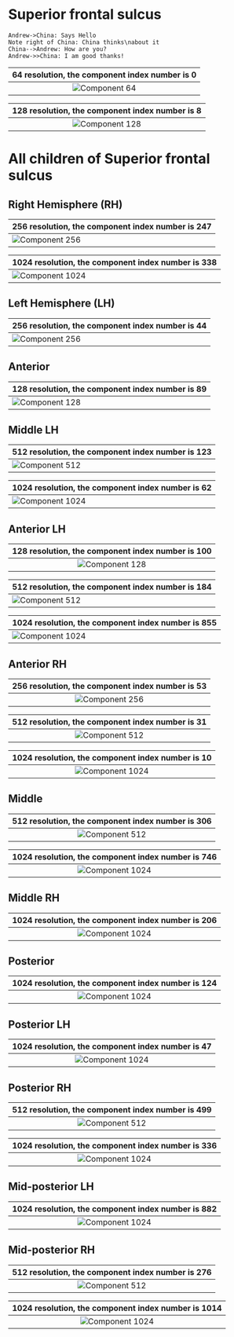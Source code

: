 # **Superior frontal sulcus**

```sequence {theme="hand"}
Andrew->China: Says Hello
Note right of China: China thinks\nabout it
China-->Andrew: How are you?
Andrew->>China: I am good thanks!
```
| 64 resolution, the component index number is 0|  
|:---:|  
| ![Component 64](../64/final/0.jpg "From component 64: Superior frontal sulcus") |

| 128 resolution, the component index number is 8|  
|:---:|  
| ![Component 128](../128/final/8.jpg "From component 128: Superior frontal sulcus") |

# **All children of Superior frontal sulcus**

## Right Hemisphere (RH)

| 256 resolution, the component index number is 247|  
|:---|  
| ![Component 256](../256/final/247.jpg "From component 256: Superior frontal sulcus RH") |

| 1024 resolution, the component index number is 338|  
|:---|  
| ![Component 1024](../1024/final/338.jpg "From component 1024: Superior frontal sulcus RH") |

## Left Hemisphere (LH)

| 256 resolution, the component index number is 44|
|:---|
| ![Component 256](../256/final/44.jpg "From component 256: Superior frontal sulcus, LH") |

## Anterior

| 128 resolution, the component index number is 89|  
|:---|  
| ![Component 128](../128/final/89.jpg "From component 128: Superior frontal sulcus, anterior") |

## Middle LH

| 512 resolution, the component index number is 123|  
|:---|  
| ![Component 512](../512/final/123.jpg "From component 512: Superior frontal sulcus middle LH") |

| 1024 resolution, the component index number is 62|  
|:---|  
| ![Component 1024](../1024/final/62.jpg "From component 1024: Superior frontal sulcus middle LH") |

## Anterior LH

| 128 resolution, the component index number is 100|  
|:---:|  
| ![Component 128](../128/final/100.jpg "From component 128: Superior frontal sulcus anterior, LH") |

| 512 resolution, the component index number is 184|  
|:---|  
| ![Component 512](../512/final/184.jpg "From component 512: Superior frontal sulcus anterior LH") |

| 1024 resolution, the component index number is 855|  
|:---|  
| ![Component 1024](../1024/final/855.jpg "From component 1024: Superior frontal sulcus anterior LH") |

## Anterior RH

| 256 resolution, the component index number is 53|  
|:---:|  
| ![Component 256](../256/final/53.jpg "From component 256: Superior frontal sulcus anterior, RH") |

| 512 resolution, the component index number is 31|  
|:---:|  
| ![Component 512](../512/final/31.jpg "From component 512: Superior frontal sulcus anterior RH") |

| 1024 resolution, the component index number is 10|  
|:---:|  
| ![Component 1024](../1024/final/10.jpg "From component 1024: Superior frontal sulcus anterior RH") |

## Middle

| 512 resolution, the component index number is 306|  
|:---:|  
| ![Component 512](../512/final/306.jpg "From component 512: Superior frontal sulcus middle") |

| 1024 resolution, the component index number is 746|  
|:---:|  
| ![Component 1024](../1024/final/746.jpg "From component 1024: Superior frontal sulcus middle") |

## Middle RH

| 1024 resolution, the component index number is 206|  
|:---:|  
| ![Component 1024](../1024/final/206.jpg "From component 1024: Superior frontal sulcus middle RH") |

## Posterior

| 1024 resolution, the component index number is 124|  
|:---:|  
| ![Component 1024](../1024/final/124.jpg "From component 1024: Superior frontal sulcus posterior") |

## Posterior LH

| 1024 resolution, the component index number is 47|  
|:---:|  
| ![Component 1024](../1024/final/47.jpg "From component 1024: Superior frontal sulcus posterior LH") |

## Posterior RH

| 512 resolution, the component index number is 499|  
|:---:|  
| ![Component 512](../512/final/499.jpg "From component 512: Superior frontal sulcus posterior RH") |

| 1024 resolution, the component index number is 336|  
|:---:|  
| ![Component 1024](../1024/final/336.jpg "From component 1024: Superior frontal sulcus posterior RH") |

## Mid-posterior LH

| 1024 resolution, the component index number is 882|  
|:---:|  
| ![Component 1024](../1024/final/882.jpg "From component 1024: Superior frontal sulcus mid-posterior LH") |

## Mid-posterior RH

| 512 resolution, the component index number is 276|  
|:---:|  
| ![Component 512](../512/final/276.jpg "From component 512: Superior frontal sulcus mid-posterior RH") |

| 1024 resolution, the component index number is 1014|  
|:---:|  
| ![Component 1024](../1024/final/1014.jpg "From component 1024: Superior frontal sulcus mid-posterior RH") |
